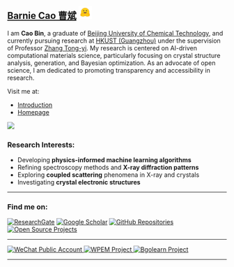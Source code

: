 
## [Barnie Cao 曹斌](http://www.caobin.asia/)  <img src="./logo.jpeg" alt="Logo" width="30" height="30">

I am **Cao Bin**, a graduate of [Beijing University of Chemical Technology](https://www.buct.edu.cn/main.htm), and currently pursuing research at [HKUST (Guangzhou)](https://www.hkust-gz.edu.cn/) under the supervision of Professor [Zhang Tong-yi](https://gbaaa.org.hk/en-us/article/67). My research is centered on AI-driven computational materials science, particularly focusing on crystal structure analysis, generation, and Bayesian optimization. As an advocate of open science, I am dedicated to promoting transparency and accessibility in research.

Visit me at:
- [Introduction](https://bin-cao.github.io/caobin/)
- [Homepage](http://www.caobin.asia/)
<a href='https://scholar.google.com/citations?user=XXCuRdoAAAAJ&hl=zh-CN&authuser=1'>
  <img src="https://img.shields.io/badge/Google%20Scholar--blue?logo=Google%20Scholar&style=flat&labelColor=f6f6f6">
</a>


### Research Interests:
+ Developing **physics-informed machine learning algorithms**
+ Refining spectroscopy methods and **X-ray diffraction patterns**
+ Exploring **coupled scattering** phenomena in X-ray and crystals
+ Investigating **crystal electronic structures**

---

### Find me on:
[![ResearchGate](https://img.shields.io/badge/ResearchGate-Bin%20Cao-yellowgreen)](https://www.researchgate.net/profile/Bin-Cao-37)
[![Google Scholar](https://img.shields.io/badge/Google%20Scholar-Bin%20CAO-orange)](https://scholar.google.com.hk/citations?user=XXCuRdoAAAAJ&hl=zh-CN)
[![GitHub Repositories](https://img.shields.io/badge/Repositories-GitHub-blue)](https://github.com/Bin-Cao?tab=repositories)
[![Open Source Projects](https://img.shields.io/badge/Open--source%20Projects-PyPI-orange)](https://pypi.org/user/CaoBin/)

---

<a href="https://mp.weixin.qq.com/s/4etGcIri-AXUT5GAKL0cJg" target="_blank">
    <img width="210" height="70" alt="WeChat Public Account" src="https://github.com/Bin-Cao/Bin-Cao/assets/86995074/461ad549-551f-45ad-8fe4-0ec717917a1d">
</a>
<a href="https://github.com/WPEM" target="_blank">
    <img width="280" height="80" alt="WPEM Project" src="https://github.com/Bin-Cao/Bin-Cao/assets/86995074/26cb31c8-7072-4eee-be32-934a870d1bb9">
</a>
<a href="https://github.com/Bgolearn" target="_blank">
    <img width="280" height="80" alt="Bgolearn Project" src="https://github.com/user-attachments/assets/4e551dff-525b-4784-9789-e0abc4708fdc">
</a>

---
